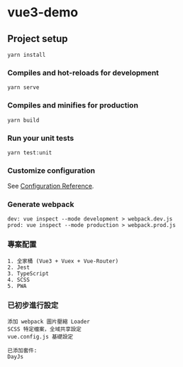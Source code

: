 # vue3-demo

## Project setup
```
yarn install
```

### Compiles and hot-reloads for development
```
yarn serve
```

### Compiles and minifies for production
```
yarn build
```

### Run your unit tests
```
yarn test:unit
```

### Customize configuration
See [Configuration Reference](https://cli.vuejs.org/config/).

### Generate webpack
```
dev: vue inspect --mode development > webpack.dev.js
prod: vue inspect --mode production > webpack.prod.js
```

### 專案配置
```
1. 全家桶 (Vue3 + Vuex + Vue-Router)
2. Jest 
3. TypeScript
4. SCSS
5. PWA
```

### 已初步進行設定
```
添加 webpack 圖片壓縮 Loader
SCSS 特定檔案，全域共享設定
vue.config.js 基礎設定

已添加套件:
DayJs
```